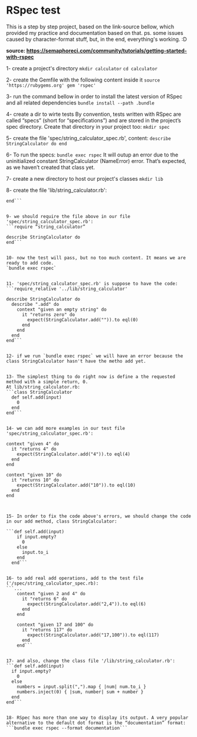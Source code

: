 # RSpec test 
This is a step by step project, based on the link-source bellow, which provided my practice and documentation based on that.
ps. some issues caused by character-format stuff, but, in the end, everything's working. :D

**source: https://semaphoreci.com/community/tutorials/getting-started-with-rspec**


1- create a project's directory
`mkdir calculator`
`cd calculator`


2- create the Gemfile with the following content inside it
``source 'https://rubygems.org'
gem 'rspec'``


3- run the command bellow in order to install the latest version of RSpec and all related dependencies
`bundle install --path .bundle`


4- create a dir to wirte tests 
By convention, tests written with RSpec are called “specs” (short for “specifications”) and are stored in the project’s spec directory.
Create that directory in your project too:
`mkdir spec`


5- create the file 'spec/string_calculator_spec.rb', content:
``describe StringCalculator do
end``


6- To run the specs:
`bundle exec rspec`
It will outup an error due to the uninitialized constant StringCalculator (NameError) error. That’s expected, as we haven’t created that class yet.


7- create a new directory to host our project's classes
`mkdir lib`


8- create the file 'lib/string_calculator.rb':
```class StringCalculator
end```


9- we should require the file above in our file 'spec/string_calculator_spec.rb':
```require “string_calculator”

describe StringCalculator do
end```


10- now the test will pass, but no too much content. It means we are ready to add code.
`bundle exec rspec`


11- 'spec/string_calculator_spec.rb' is suppose to have the code:
```require_relative '../lib/string_calculator'

describe StringCalculator do
  describe ".add" do
    context "given an empty string" do
      it "returns zero" do
        expect(StringCalculator.add("")).to eql(0)
      end
    end
  end
end```


12- if we run `bundle exec rspec` we will have an error because the class StringCalculator hasn't have the metho add yet.


13- The simplest thing to do right now is define a the requested method with a simple return, 0.
At lib/string_calculator.rb:
```class StringCalculator
  def self.add(input)
    0
  end
end```


14- we can add more examples in our test file 'spec/string_calculator_spec.rb':
```
    context "given 4" do
      it "returns 4" do
        expect(StringCalculator.add("4")).to eql(4)
      end
    end

    context "given 10" do
      it "returns 10" do
        expect(StringCalculator.add("10")).to eql(10)
      end
    end
```


15- In order to fix the code above's errors, we should change the code in our add method, class StringCalculator:

```def self.add(input)
    if input.empty?
      0
    else
      input.to_i
    end
  end```


16- to add real add operations, add to the test file ('/spec/string_calculator_spec.rb):
```...
    context "given 2 and 4" do
      it "returns 6" do
        expect(StringCalculator.add("2,4")).to eql(6)
      end
    end

    context "given 17 and 100" do
      it "returns 117" do
        expect(StringCalculator.add("17,100")).to eql(117)
      end
    end```


17- and also, change the class file '/lib/string_calculator.rb':
```def self.add(input)
  if input.empty?
    0
  else
    numbers = input.split(",").map { |num| num.to_i }
    numbers.inject(0) { |sum, number| sum + number }
  end
end```


18- RSpec has more than one way to display its output. A very popular alternative to the default dot format is the “documentation” format:
```bundle exec rspec --format documentation```

